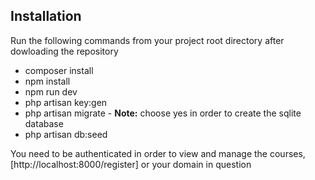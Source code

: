 ## Installation

Run the following commands from your project root directory after dowloading the repository


- composer install
- npm install
- npm run dev
- php artisan key:gen
- php artisan migrate - **Note:** choose yes in order to create the sqlite database
- php artisan db:seed

You need to be authenticated in order to view and manage the courses, [http://localhost:8000/register] or your domain in question